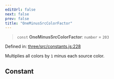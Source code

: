 ```yaml
---
editUrl: false
next: false
prev: false
title: "OneMinusSrcColorFactor"
---
```


> `const` **OneMinusSrcColorFactor**: `number` = `203`

Defined in: [three/src/constants.js:228](https://github.com/DefinitelyMaybe/three-i18n/blob/fa57b79433d1c349ffb23a78727299c8d4190136/three/src/constants.js#L228)

Multiplies all colors by `1` minus each source color.

## Constant
